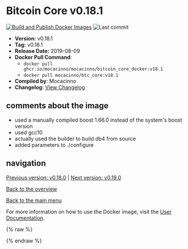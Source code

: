 # Bitcoin Core v0.18.1

[![Build and Publish Docker Images](https://github.com/mocacinno/bitcoin_core_docker/actions/workflows/build-and-publish.yml/badge.svg?branch=v18.1)](https://github.com/mocacinno/bitcoin_core_docker/actions/workflows/build-and-publish.yml)
![Last commit](https://badgen.net/github/last-commit/mocacinno/bitcoin_core_docker/v18.1)

- **Version:** v0.18.1
- **Tag:** v0.18.1
- **Release Date:** 2019-08-09
- **Docker Pull Command**:
  - `docker pull ghcr.io/mocacinno/mocacinno/bitcoin_core_docker:v18.1`
  - `docker pull mocacinno/btc_core:v18.1`
- **Compiled by**: Mocacinno
- **Changelog**: [View Changelog](https://github.com/bitcoin/bitcoin/blob/v0.18.1/doc/release-notes.md)

## comments about the image

- used a manually compiled boost 1.66.0 instead of the system's boost version
- used gcc10
- actually used the builder to build db4 from source
- added parameters to ./configure

## navigation

[Previous version: v0.18.0](./v18.0.md) | [Next version: v0.19.0](./v19.0.md)

[Back to the overview](./Readme.md)

[Back to the main menu](../Readme.md)

For more information on how to use the Docker image, visit the [User Documentation](../userdocs/Readme.md).

<!-- Google tag (gtag.js) -->
{% raw %}
<script async src="https://www.googletagmanager.com/gtag/js?id=G-BPC6NC6FF9"></script>
<script>
  window.dataLayer = window.dataLayer || [];
  function gtag(){dataLayer.push(arguments);}
  gtag('js', new Date());
  gtag('config', 'G-BPC6NC6FF9');
</script>
{% endraw %}
